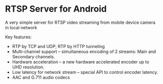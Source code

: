 # RTSP Server for Android
A very simple server for RTSP video streaming from mobile device camera in local network

Key features: 
*  RTP by TCP and UDP; RTP by HTTP tunneling
*  Multi-channel support – simultaneous encoding of 2 streams: Main and Secondary channels.
*  Hardware acceleration – a new hardware accelerated encoder up to UHD resolution.
*  Low latency for network stream – special API to control encoder latency.
*  AAC and G.711 audio codecs

